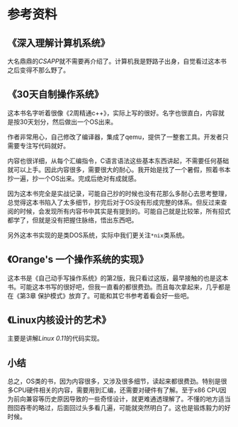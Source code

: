 # 参考资料

## 《深入理解计算机系统》

大名鼎鼎的*CSAPP*就不需要再介绍了。计算机我是野路子出身，自觉看过这本书之后变得不那么野了。

## 《30天自制操作系统》

这本书名字听着很像《2周精通c++》，实际上写的很好。名字也很直白，内容就是按30天划分，然后做出一个OS出来。

作者非常用心，自己修改了编译器，集成了qemu，提供了一整套工具。开发者只需要专注写代码就好。

内容也很详细，从每个汇编指令，C语言语法这些基本东西讲起，不需要任何基础就可以上手。因此内容很多，需要很大的耐心。我开始是找了一个暑假，照着书本抄一遍，抄一个OS出来。完成后绝对有成就感。

因为这本书完全是实战记录，可能自己抄的时候也没有花那么多耐心去思考整理，总觉得这本书陷入了太多细节，抄完后对于OS没有形成完整的体系。但反过来查阅的时候，会发现所有内容书中其实是有提到的。可能自己就是比较笨，所有招式都学了，但就是没有把握住脉络，悟出东西吧。

另外这本书实现的是类DOS系统，实际中我们更关注```*nix```类系统。

## 《Orange's 一个操作系统的实现》

这本书是《自己动手写操作系统》的第2版，我只看过这版，最早接触的也是这本书。可能这本书写的很好吧，但我一直看的都很费劲。而且每次拿起来，几乎都是在《第3章 保护模式》放弃了。可能和其它书参考着看会好一些吧。

## 《Linux内核设计的艺术》

主要是讲解*Linux 0.11*的代码实现。

## 小结

总之，OS类的书，因为内容很多，又涉及很多细节，读起来都很费劲。特别是很多CPU硬件相关的内容，需要用到汇编，还需要对硬件有了解。至于x86 CPU因为前向兼容等历史原因导致的一些奇怪设计，就更难通透理解了。不懂的地方适当囫囵吞枣的略过，后面回过头多看几遍，可能就突然明白了。这也是锻炼毅力的好时候。
